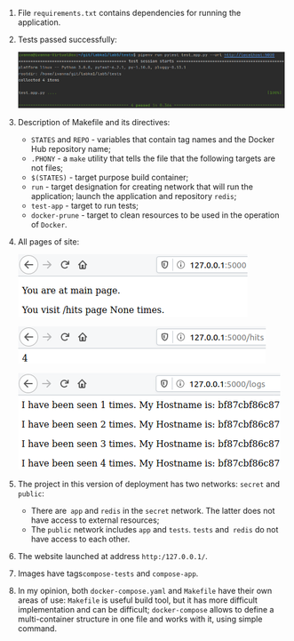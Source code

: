 1. File `requirements.txt` contains dependencies for running the application.
2. Tests passed successfully:

   ![image](images/1.png)

3. Description of Makefile and its directives:
   - `STATES` and `REPO` - variables that contain tag names and the Docker Hub repository name;
   - `.PHONY` - a `make` utility that tells the file that the following targets are not files;
   - `$(STATES)` - target purpose build container;
   - `run` - target designation for creating network that will run the application; launch the application and repository `redis`;
   - `test-app` - target to run tests;
   - `docker-prune` - target to clean resources to be used in the operation of `Docker`.

4. All pages of site:

   ![image](images/2.png)
   
   ![image](images/3.png)
   
   ![image](images/4.png)

5. The project in this version of deployment has two networks: `secret` and` public`:
   - There are` app` and `redis` in the `secret` network. The latter does not have access to external resources;
   - The `public` network includes `app` and `tests`. `tests` and` redis` do not have access to each other.

6. The website launched at address `http:/127.0.0.1/`. 
7. Images have tags`compose-tests` and `compose-app`.
8. In my opinion, both `docker-compose.yaml` and `Makefile` have their own areas of use: `Makefile` is useful build tool, but it has more difficult implementation and can be difficult; `docker-compose` allows to define a multi-container structure in one file and works with it, using simple command.
